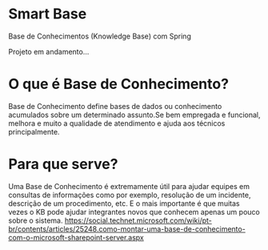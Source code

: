 # Smart Base
Base de Conhecimentos (Knowledge Base) com Spring

Projeto em andamento...

# O que é Base de Conhecimento?

Base de Conhecimento define bases de dados ou conhecimento acumulados sobre um determinado assunto.Se bem empregada e funcional, melhora e muito a qualidade de atendimento e ajuda aos técnicos principalmente.

# Para que serve?

Uma Base de Conhecimento é extremamente útil para ajudar equipes em consultas de informações como por exemplo, resolução de um incidente, descrição de um procedimento, etc. E o mais importante é que muitas vezes o KB pode ajudar integrantes novos que conhecem apenas um pouco sobre o sistema.
https://social.technet.microsoft.com/wiki/pt-br/contents/articles/25248.como-montar-uma-base-de-conhecimento-com-o-microsoft-sharepoint-server.aspx
